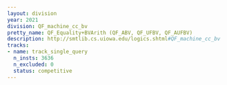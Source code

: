 ```yaml
---
layout: division
year: 2021
division: QF_machine_cc_bv
pretty_name: QF_Equality+BVArith (QF_ABV, QF_UFBV, QF_AUFBV)
description: http://smtlib.cs.uiowa.edu/logics.shtml#QF_machine_cc_bv
tracks:
- name: track_single_query
  n_insts: 3636
  n_excluded: 0
  status: competitive
---
```

